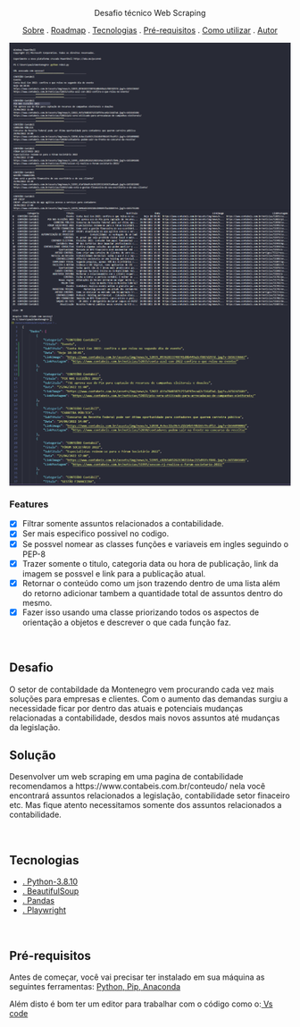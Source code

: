 <p align="center"> Desafio técnico Web Scraping </p>

<p align="center"> 
    <a href="#sobre" >Sobre</a> .
    <a href="#roadmap" >Roadmap</a> .
    <a href="#tecnologias" >Tecnologias</a> .
    <a href="#pre-requisitos" >Pré-requisitos</a> .
    <a href="#como-utilizar" >Como utilizar</a> .
    <a href="#autor" >Autor</a>
</p>


<img align="center" src="https://github.com/Paull20-20/Desafio-Web-Scraping/blob/master/imagens/print1.1.png">
<img align="center" src="https://github.com/Paull20-20/Desafio-Web-Scraping/blob/master/imagens/print2.png">
<img align="center" src="https://github.com/Paull20-20/Desafio-Web-Scraping/blob/master/imagens/print3.png">

### Features

- [x] Filtrar somente assuntos relacionados a contabilidade.
- [x] Ser mais especifico possivel no codigo.
- [x] Se possvel nomear as classes funções e variaveis em ingles seguindo o PEP-8
- [x] Trazer somente o titulo, categoria data ou hora de publicação, link da imagem se possvel e link para a publicação atual.
- [x] Retornar o conteúdo como um json trazendo dentro de uma lista além do retorno adicionar tambem a quantidade total de assuntos dentro do mesmo.
- [x] Fazer isso usando uma classe priorizando todos os aspectos de orientação a objetos e descrever o que cada função faz.

<br>
<div class="sobre">

<h2>Desafio</h2>

<p>O setor de contabildade da Montenegro vem procurando cada vez mais soluções para empresas e clientes. Com o aumento das demandas surgiu a necessidade ficar por dentro das atuais e potenciais mudanças relacionadas a contabilidade, desdos mais novos assuntos até mudanças da legislação.</p>
<h2>Solução</h2>

<p>Desenvolver um web scraping em uma pagina de contabilidade recomendamos a https://www.contabeis.com.br/conteudo/ nela você encontrará assuntos relacionados a legislação, contabilidade setor finaceiro etc. Mas fique atento necessitamos somente dos assuntos relacionados a contabilidade.</p>

</div>

<br>
<div class="tecnologias">

<h2>Tecnologias</h2>

<ul>

<li><a href="https://www.anaconda.com/">. Python-3.8.10</a></li>
<li><a href="https://www.anaconda.com/">. BeautifulSoup</a></li>
<li><a href="https://www.anaconda.com/">. Pandas</a></li>
<li><a href="https://www.anaconda.com/">. Playwright</a></li>


</ul>





</div>

<br>
<div class="pre-requisitos">

<h2>Pré-requisitos</h2>

<p>Antes de começar, você vai precisar ter instalado em sua máquina as seguintes ferramentas: <a href="https://www.python.org/">Python</a><a href="https://pypi.org/project/pip/">, Pip</a><a href="https://www.anaconda.com/">, Anaconda</a></p>
<p>Além disto é bom ter um editor para trabalhar com o código como o:<a href="https://code.visualstudio.com/"> Vs code</a></p>


</div>











